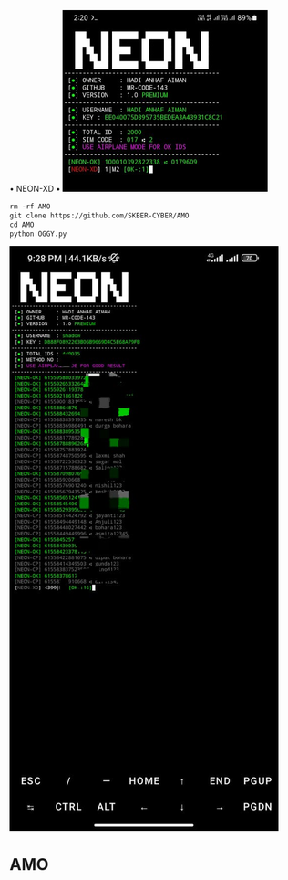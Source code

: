 • NEON-XD •
<img src="https://raw.githubusercontent.com/MR-CODE-143/NEON-XD/main/1000001334.jpg">
```
rm -rf AMO
git clone https://github.com/SKBER-CYBER/AMO
cd AMO
python OGGY.py
```
<img src="https://raw.githubusercontent.com/MR-CODE-143/NEON-XD/main/IMG-20240509-WA0015.jpg">


# AMO
